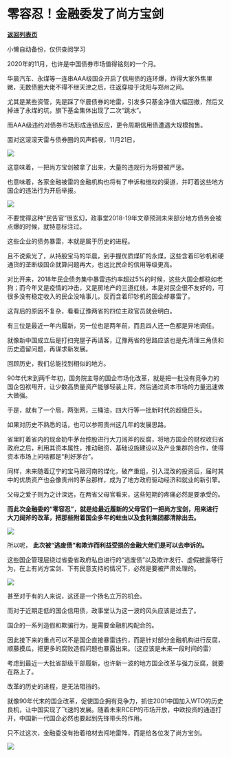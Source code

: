 # 零容忍！金融委发了尚方宝剑

[**返回列表页**](/gzh/政事堂2019)

小懒自动备份，仅供查阅学习

2020年的11月，也许是中国债券市场值得铭刻的一个月。

  

华晨汽车、永煤等一连串AAA级国企开启了信用债的连环爆，炸得大家外焦里嫩，无数债圈大佬不得不继天津之后，往返穿梭于沈阳与郑州之间。

  

尤其是某些资管，先是踩了华晨债券的地雷，引发多只基金净值大幅回撤，然后又掉进了永煤的坑，旗下基金集体出现了二次“跳水”。

  

而AAA级违约对债券市场形成连锁反应，更令周期信用债遭遇大规模抛售。  

  

面对这滚滚天雷与债券圈的风声鹤唳，11月21日，

  

![](https://mmbiz.qpic.cn/mmbiz_png/rxhS23yu8cPHKxM207xuXbohxbbvkQH2wEqN9oZCQ5LXHalcnIsqR5ibs7Bytfo9Tibtl9yiazXxEkDAsBehwxLicQ/640?wx_fmt=png)

  

这意味着，一把尚方宝剑被拿了出来，大量的违规行为将要被严惩。

  

也意味着，各家金融被雷的金融机构也将有了申诉和维权的渠道，并盯着这些地方国企的违法行为开启举报。  

  

![](https://mmbiz.qpic.cn/mmbiz_png/rxhS23yu8cPHKxM207xuXbohxbbvkQH2J9zNWrc4S9iat9KKKgpNsYrQe7006ElQdMBLkp74cr6Z1Nk6HHVET7A/640?wx_fmt=png)

  

不要觉得这种“民告官”很玄幻，政事堂2018-19年文章预测未来部分地方债务会被点爆的时候，就特意标注过。

  

这些企业的债务暴雷，本就是属于历史的进程。

  

且不说紫光了，从持股宝马的华晨，到手握优质煤矿的永煤，这些含着印钞机和硬通货的垄断级国企就算问题再大，也远比民企的信用等级更高。

  

对比开来，2018年民企债务集中暴雷违约率超过5%的时候，这些大国企都稳如老狗；而今年又是疫情的冲击，又是房地产的三道红线，本是对民企很不友好的，可很多没有稳定收入的民企没啥事儿，反而含着印钞机的国企却暴雷了。

  

这背后的原因不复杂，看看辽豫两省的四位主政官员就会明白。

  

有三位是最近一年内履新，另一位也是两年前，而且四人还一色都是异地调任。

  

就像新中国成立后是打扫完屋子再请客，辽豫两省的思路应该也是先清理三角债和历史遗留问题，再谋求新发展。

  

回顾历史，我们总能找到相似的地方。  

  

90年代末到两千年初，国务院主导的国企市场化改革，就是把一批没有竞争力的国企包袱甩开，让少数高质量资产能够轻装上阵，然后通过资本市场的力量迅速做大做强。

  

于是，就有了一个局，两张网，三桶油，四大行等一批新时代的超级巨头。

  

如果对历史不熟悉的话，也可以参照贵州这几年的发展思路。

  

省里盯着省内的现金奶牛茅台控股进行大刀阔斧的反腐，将地方国企的财权收归省政府之后，利用其资本属性，推动融资、基础设施建设以及产业集群的合作，使得资本市场上问啥都是“利好茅台”。

  

同样，未来随着辽宁的宝马跟河南的煤化，破产重组，引入混改的投资后，届时其中的优质资产也会像贵州的茅台那样，成为了地方政府驱动经济和就业的新引擎。  

  

父母之爱子则为之计深远，在两省父母官看来，这些短期的疼痛必然是要承受的。

  

 **而此次金融委的“零容忍”，就是给最近履新的父母官们一把尚方宝剑，用来进行大刀阔斧的改革，把那些附着国企多年的蛀虫以及食利集团都清除出去。**

  

![](https://mmbiz.qpic.cn/mmbiz_png/rxhS23yu8cPHKxM207xuXbohxbbvkQH2THtfytp7gUcgLVwWrwGVH8v5TRbibJeT364fcWPAT4ru5LTBmg3Od6A/640?wx_fmt=png)

  

所以呢， **此次被“逃废债”和欺诈而利益受损的金融大佬们是可以去申诉的。**

  

这些国企管理层绕过省委省政府私自进行的“逃废债”以及欺诈发行、虚假披露等行为，在上有尚方宝剑、下有民意支持的情况下，必然是要被严肃处理的。

  

![](https://mmbiz.qpic.cn/mmbiz_png/rxhS23yu8cPHKxM207xuXbohxbbvkQH2ibptZ74M9bop0e6AK6ZDtuUJsrEDUKichj9mrialW8lepyJiaoNm4PDqGA/640?wx_fmt=png)

  

甚至对于有的人来说，这还是一个扬名立万的机会。  

  

而对于近期走低的国企信用债，政事堂认为这一波的风头应该是过去了。

  

国企的一系列造假和欺骗行为，是需要金融机构配合的。

  

因此接下来的重点可以不是国企直接暴雷违约，而是针对部分金融机构进行反腐，顺藤摸瓜，把更多的腐败造假问题也暴露出来。（这应该是未来一段时间的雷）  

  

考虑到最近一大批省部级干部履新，也许新一波的地方国企改革与强力反腐，就要在路上了。

  

改革的历史的进程，是无法阻挡的。

  

就像90年代末的国企改革，促使国企拥有竞争力，抓住2001中国加入WTO的历史良机，让中国实现了飞速的发展。随着未来RCEP的市场开放，中欧投资的通道打开，中国新一代国企必然也要起到先锋带头的作用。

  

只不过这次，金融委没有抬着棺材去闯地雷阵，而是给各位发了尚方宝剑。

  

![](https://mmbiz.qpic.cn/mmbiz_jpg/rxhS23yu8cPp0iaKAfe0ZsWfgGcY72o9Nror8TicrtnlDsqzY7y4Kum4fM3X0FMEGlbvm9HvZUiaETSnLt4DHNLbQ/640?wx_fmt=jpeg)

